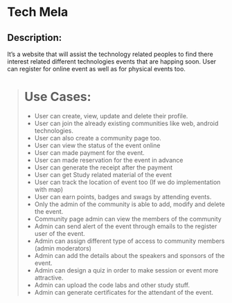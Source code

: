 # Tech Mela 

## Description: 
It’s a website that will assist the technology related peoples to find there 
interest related different technologies events that are happing soon. User 
can register for online event as well as for physical events too. 

> # Use Cases:
> 
> 
> - User can create, view, update and delete their profile. 
> - User can join the already existing communities like web, android technologies. 
> - User can also create a community page too. 
> - User can view the status of the event online 
> - User can made payment for the event. 
> - User can made reservation for the event in advance 
> - User can generate the receipt after the payment 
> - User can get Study related material of the event 
> - User can track the location of event too (If we do implementation with map) 
> - User can earn points, badges and swags by attending events. 
> - Only the admin of the community is able to add, modify and delete the event. 
> - Community page admin can view the members of the community 
> - Admin can send alert of the event through emails to the register user of the event. 
> - Admin can assign different type of access to community members (admin moderators) 
> - Admin can add the details about the speakers and sponsors of the event. 
> - Admin can design a quiz in order to make session or event more attractive. 
> - Admin can upload the code labs and other study stuff. 
> - Admin can generate certificates for the attendant of the event. 

